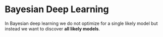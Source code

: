 # Bayesian Deep Learning

In Bayesian deep learning we do not optimize for a single likely model but instead we want to discover **all likely models**.

